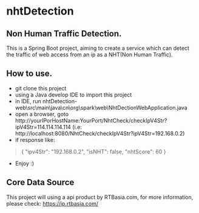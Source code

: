 # nhtDetection
## Non Human Traffic Detection.
This is a Spring Boot project, aiming to create a service which can detect the traffic of web access from an ip as a NHT(Non Human Traffic).
## How to use.
* git clone this project
* using a Java develop IDE to import this project
* in IDE, run nhtDetection-web\src\main\java\cn\org\spark\web\NhtDectionWebApplication.java 
* open a browser, goto http://yourIPorHostName:YourPort/NhtCheck/checkIpV4Str?ipV4Str=114.114.114.114 (i.e: http://localhost:8080/NhtCheck/checkIpV4Str?ipV4Str=192.168.0.2)
* if response like:
>{
    "ipv4Str": "192.168.0.2",
    "isNHT": false,
    "nhtScore": 60
}
* Enjoy :)
## Core Data Source
This project will using a api product by RTBasia.com, for more information, please check: https://ip.rtbasia.com/
 
